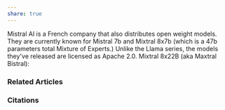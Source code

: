 ```yaml
---
share: true
---
```


Mistral AI is a French company that also distributes open weight models. They are currently known for Mistral 7b and Mixtral 8x7b (which is a 47b parameters total Mixture of Experts.) Unlike the Llama series, the models they've released are licensed as Apache 2.0. Mixtral 8x22B (aka Maxtral Bistral):

### Related Articles

### Citations

